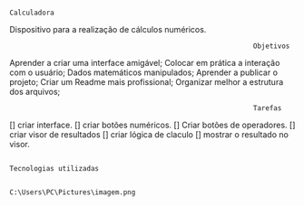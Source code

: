                                                                 Calculadora

Dispositivo para a realização de cálculos numéricos.

                                                                Objetivos
Aprender a criar uma interface amigável; Colocar em prática a interação com o usuário; Dados matemáticos manipulados; Aprender a publicar o projeto; Criar um Readme mais profissional; Organizar melhor a estrutura dos arquivos;

                                                                Tarefas
 [] criar interface. 
 [] criar botões numéricos. 
 [] Criar botões de operadores. 
 [] criar visor de resultados 
 [] criar lógica de claculo 
 [] mostrar o resultado no visor.

                                                                Tecnologias utilizadas

                                                              C:\Users\PC\Pictures\imagem.png


